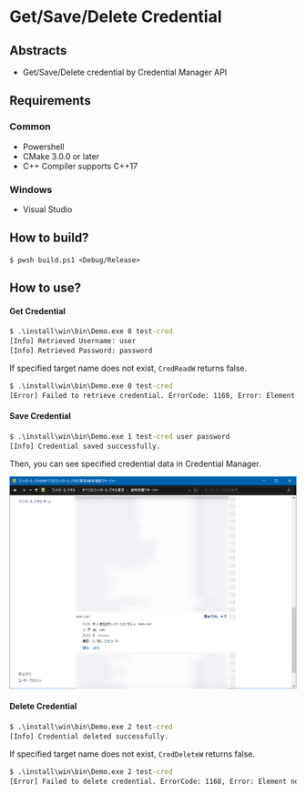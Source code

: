 # Get/Save/Delete Credential

## Abstracts

* Get/Save/Delete credential by Credential Manager API

## Requirements

### Common

* Powershell
* CMake 3.0.0 or later
* C++ Compiler supports C++17

### Windows

* Visual Studio

## How to build?

````shell
$ pwsh build.ps1 <Debug/Release>
````

## How to use?

#### Get Credential

````bat
$ .\install\win\bin\Demo.exe 0 test-cred
[Info] Retrieved Username: user
[Info] Retrieved Password: password
````

If specified target name does not exist, `CredReadW` returns false.

````bat
$ .\install\win\bin\Demo.exe 0 test-cred 
[Error] Failed to retrieve credential. ErrorCode: 1168, Error: Element not found.
````

#### Save Credential

````bat
$ .\install\win\bin\Demo.exe 1 test-cred user password 
[Info] Credential saved successfully.
````

Then, you can see specified credential data in Credential Manager.

<img src="./images/manager.png" />

#### Delete Credential

````bat
$ .\install\win\bin\Demo.exe 2 test-cred              
[Info] Credential deleted successfully.
````

If specified target name does not exist, `CredDeleteW` returns false.

````bat
$ .\install\win\bin\Demo.exe 2 test-cred
[Error] Failed to delete credential. ErrorCode: 1168, Error: Element not found.
````